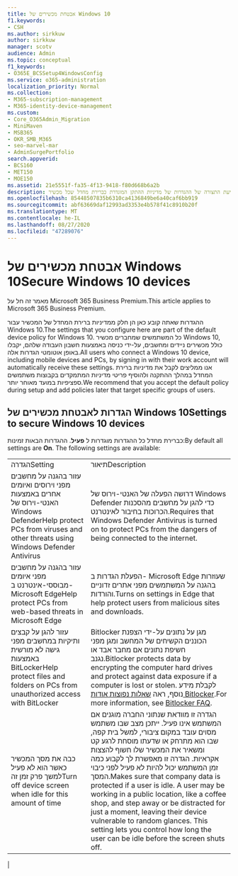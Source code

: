 ```yaml
---
title: אבטחת מכשירים של Windows 10
f1.keywords:
- CSH
ms.author: sirkkuw
author: sirkkuw
manager: scotv
audience: Admin
ms.topic: conceptual
f1_keywords:
- O365E_BCSSetup4WindowsConfig
ms.service: o365-administration
localization_priority: Normal
ms.collection:
- M365-subscription-management
- M365-identity-device-management
ms.custom:
- Core_O365Admin_Migration
- MiniMaven
- MSB365
- OKR_SMB_M365
- seo-marvel-mar
- AdminSurgePortfolio
search.appverid:
- BCS160
- MET150
- MOE150
ms.assetid: 21e5551f-fa35-4f13-9418-f80d668b6a2b
description: למד אודות קביעת התצורה של ההגדרות של מדיניות ההתקן המוגדרת כברירת מחדל שכל מכשיר Windows 10 יקבל בעת כניסה לחשבון בעבודה או בבית הספר.
ms.openlocfilehash: 85448507835b6310ca4136849be6a40caf6bb919
ms.sourcegitcommit: abf63669daf12993ad3353e4b578f41c8910b20f
ms.translationtype: MT
ms.contentlocale: he-IL
ms.lasthandoff: 08/27/2020
ms.locfileid: "47289076"
---
```

# <a name="secure-windows-10-devices"></a><span data-ttu-id="c9d86-103">אבטחת מכשירים של Windows 10</span><span class="sxs-lookup"><span data-stu-id="c9d86-103">Secure Windows 10 devices</span></span>

<span data-ttu-id="c9d86-104">מאמר זה חל על Microsoft 365 Business Premium.</span><span class="sxs-lookup"><span data-stu-id="c9d86-104">This article applies to Microsoft 365 Business Premium.</span></span>

<span data-ttu-id="c9d86-105">ההגדרות שאתה קובע כאן הן חלק ממדיניות ברירת המחדל של המכשיר עבור Windows 10.</span><span class="sxs-lookup"><span data-stu-id="c9d86-105">The settings that you configure here are part of the default device policy for Windows 10.</span></span> <span data-ttu-id="c9d86-106">כל המשתמשים שמחברים מכשיר Windows 10, כולל מכשירים ניידים ומחשבים, על-ידי כניסה באמצעות חשבון העבודה שלהם, יקבלו באופן אוטומטי הגדרות אלה.</span><span class="sxs-lookup"><span data-stu-id="c9d86-106">All users who connect a Windows 10 device, including mobile devices and PCs, by signing in with their work account will automatically receive these settings.</span></span> <span data-ttu-id="c9d86-107">אנו ממליצים לקבל את מדיניות ברירת המחדל במהלך ההתקנה ולהוסיף פריטי מדיניות המתמקדים בקבוצות משתמשים ספציפיות במועד מאוחר יותר.</span><span class="sxs-lookup"><span data-stu-id="c9d86-107">We recommend that you accept the default policy during setup and add policies later that target specific groups of users.</span></span>
  
## <a name="settings-to-secure-windows-10-devices"></a><span data-ttu-id="c9d86-108">הגדרות לאבטחת מכשירים של Windows 10</span><span class="sxs-lookup"><span data-stu-id="c9d86-108">Settings to secure Windows 10 devices</span></span>

<span data-ttu-id="c9d86-p102">כברירת מחדל כל ההגדרות מוגדרות ל **פעיל**. ההגדרות הבאות זמינות:</span><span class="sxs-lookup"><span data-stu-id="c9d86-p102">By default all settings are **On**. The following settings are available:</span></span>
  
|||
|:-----|:-----|
|<span data-ttu-id="c9d86-111">הגדרה</span><span class="sxs-lookup"><span data-stu-id="c9d86-111">Setting</span></span>  <br/> |<span data-ttu-id="c9d86-112">תיאור</span><span class="sxs-lookup"><span data-stu-id="c9d86-112">Description</span></span>  <br/> |
|<span data-ttu-id="c9d86-113">עזור בהגנה על מחשבים מפני וירוסים ואיומים אחרים באמצעות האנטי-וירוס של Windows Defender</span><span class="sxs-lookup"><span data-stu-id="c9d86-113">Help protect PCs from viruses and other threats using Windows Defender Antivirus</span></span>  <br/> |<span data-ttu-id="c9d86-114">דרושה הפעלה של האנטי-וירוס של Windows Defender כדי להגן על מחשבים מהסכנות הכרוכות בחיבור לאינטרנט.</span><span class="sxs-lookup"><span data-stu-id="c9d86-114">Requires that Windows Defender Antivirus is turned on to protect PCs from the dangers of being connected to the internet.</span></span>  <br/> |
|<span data-ttu-id="c9d86-115">עזור בהגנה על מחשבים מפני איומים מבוססי-אינטרנט ב- Microsoft Edge</span><span class="sxs-lookup"><span data-stu-id="c9d86-115">Help protect PCs from web-based threats in Microsoft Edge</span></span>  <br/> |<span data-ttu-id="c9d86-116">הפעלת הגדרות ב- Microsoft Edge שעוזרות בהגנה על המשתמשים מפני אתרים זדוניים והורדות.</span><span class="sxs-lookup"><span data-stu-id="c9d86-116">Turns on settings in Edge that help protect users from malicious sites and downloads.</span></span>  <br/> |
|<span data-ttu-id="c9d86-117">עזור להגן על קבצים ותיקיות במחשבים מפני גישה לא מורשית באמצעות BitLocker</span><span class="sxs-lookup"><span data-stu-id="c9d86-117">Help protect files and folders on PCs from unauthorized access with BitLocker</span></span>  <br/> |<span data-ttu-id="c9d86-118">Bitlocker מגן על נתונים על-ידי הצפנת הכוננים הקשיחים של המחשב ומגן מפני חשיפת נתונים אם מחבר אבד או נגנב.</span><span class="sxs-lookup"><span data-stu-id="c9d86-118">Bitlocker protects data by encrypting the computer hard drives and protect against data exposure if a computer is lost or stolen.</span></span> <span data-ttu-id="c9d86-119">לקבלת מידע נוסף, ראה [שאלות נפוצות אודות Bitlocker](https://go.microsoft.com/fwlink/?linkid=871000).</span><span class="sxs-lookup"><span data-stu-id="c9d86-119">For more information, see [Bitlocker FAQ](https://go.microsoft.com/fwlink/?linkid=871000).</span></span>  <br/> |
|<span data-ttu-id="c9d86-120">כבה את מסך המכשיר כאשר הוא לא פעיל למשך פרק זמן זה</span><span class="sxs-lookup"><span data-stu-id="c9d86-120">Turn off device screen when idle for this amount of time</span></span>  <br/> |<span data-ttu-id="c9d86-p104">הגדרה זו מוודאת שנתוני החברה מוגנים אם המשתמש אינו פעיל. ייתכן מצב שבו משתמש מסוים עובד במקום ציבורי, למשל בית קפה, שבו הוא מתרחק או שדעתו מוסחת לרגע קט ומשאיר את המכשיר שלו חשוף להצצות אקראיות. הגדרה זו מאפשרת לך לקבוע כמה זמן המשתמש יכול להיות לא פעיל לפני כיבוי המסך.</span><span class="sxs-lookup"><span data-stu-id="c9d86-p104">Makes sure that company data is protected if a user is idle. A user may be working in a public location, like a coffee shop, and step away or be distracted for just a moment, leaving their device vulnerable to random glances. This setting lets you control how long the user can be idle before the screen shuts off.</span></span>  <br/> |
|
